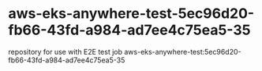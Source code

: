 # aws-eks-anywhere-test-5ec96d20-fb66-43fd-a984-ad7ee4c75ea5-35
repository for use with E2E test job aws-eks-anywhere-test:5ec96d20-fb66-43fd-a984-ad7ee4c75ea5-35
